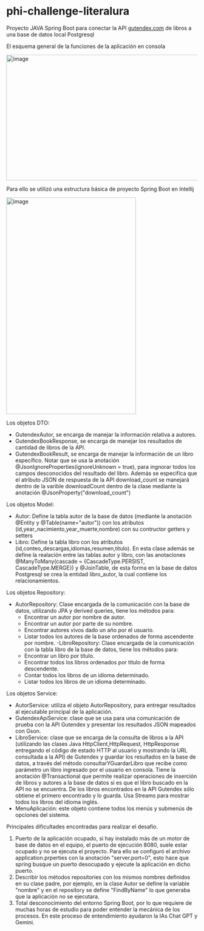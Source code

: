 # phi-challenge-literalura
Proyecto JAVA Spring Boot para conectar la API [gutendex.com](https://gutendex.com/) de libros a una base de datos local Postgresql

El esquema general de la funciones de la aplicación en consola

<img width="528" height="331" alt="image" src="https://github.com/user-attachments/assets/67843cdf-9ae5-4bce-ab3e-002d8f759782" />

Para ello se utilizó una estructura básica de proyecto Spring Boot en Intellij

<img width="341" height="571" alt="image" src="https://github.com/user-attachments/assets/a1dd82fc-6e21-4ec6-b650-058e5fc2b448" />


Los objetos DTO:
- GutendexAutor, se encarga de manejar la información relativa a autores.
- GutendexBookResponse, se encarga de manejar los resultados de cantidad de libros de la API.
- GutendexBookResult, se encarga de manejar la información de un libro específico. Notar que se usa la anotación @JsonIgnoreProperties(ignoreUnknown = true), para ingnorar todos los campos desconocidos del resultado del libro. Además se especifica que el atributo JSON de respuesta de la API download_count se manejará dentro de la varible downloadCount dentro de la clase mediante la anotación @JsonProperty("download_count")

Los objetos Model:
- Autor: Define la tabla autor de la base de datos (mediante la anotación @Entity y @Table(name="autor")) con los atributos (id,year_nacimiento,year_muerte,nombre) con su contructor getters y setters
- Libro: Define la tabla libro con los atributos (id,conteo_descargas,idiomas,resumen,titulo). En esta clase además se define la realación entre las tablas autor y libro, con las anotaciones @ManyToMany(cascade = {CascadeType.PERSIST, CascadeType.MERGE}) y @JoinTable, de esta forma en la base de datos Postgresql se crea la entidad libro_autor, la cual contiene los relacionamientos.

Los objetos Repository:
- AutorRepository: Clase encargada de la comunicación con la base de datos, utilizando JPA y derived queries, tiene los métodos para:
  * Encontrar un autor por nombre de autor.
  * Encontrar un autor por parte de su nombre.
  * Encontrar autores vivos dado un año por el usuario.
  * Listar todos los autores de la base ordenados de forma ascendente por nombre.
-LibroRepository: Clase encargada de la comunicación con la tabla libro de la base de datos, tiene los métodos para:
  * Encontrar un libro por título.
  * Encontrar todos los libros ordenados por título de forma descendente.
  * Contar todos los libros de un idioma determinado.
  * Listar todos los libros de un idioma determinado.

Los objetos Service:
- AutorService: utiliza el objeto AutorRepository, para entregar resultados al ejecutable principal de la aplicación.
- GutendexApiService: clase que se usa para una comunicación de prueba con la API Gutendex y presentar los resultados JSON mapeados con Gson.
- LibroService: clase que se encarga de la consulta de libros a la API (utilizando las clases Java HttpClient,HttpRequest, HttpResponse entregando el código de estado HTTP al usuario y mostrando la URL consultada a la API) de Gutendex y guardar los resultados en la base de datos, a través del método consultarYGuardarLibro que recibe como parámetro un libro ingresado por el usuario en consola. Tiene la anotación @Transactional que permite realizar operaciones de inserción de libros y autores a la base de datos si es que el libro buscado en la API no se encuentra. De los libros encontrados en la API Gutendex sólo obtiene el primero encontrado y lo guarda. Usa Streams para mostrar todos los libros del idioma inglés.
- MenuAplicación: este objeto contiene todos los menús y submenús de opciones del sistema.

Principales dificultades encontradas para realizar el desafío.
1. Puerto de la aplicación ocupado, si hay instalado más de un motor de base de datos en el equipo, el puerto de ejecución 8080, suele estar ocupado y no se ejecuta el proyecto. Para ello se configuró el archivo application.prperties con la anotación "server.port=0", esto hace que spring busque un puerto desocupado y ejecute la aplicación en dicho puerto.
2. Describir los métodos repositories con los mismos nombres definidos en su clase padre, por ejemplo, en la clase Autor se define la variable "nombre" y en el repository se define "FindByName" lo que generaba que la aplicación no se ejecutara.
3. Total desconocimiento del entorno Spring Boot, por lo que requiere de muchas horas de estudio para poder entender la mecánica de los procesos. En este proceso de entendimiento ayudaron la IAs Chat GPT y Gemini.
 


